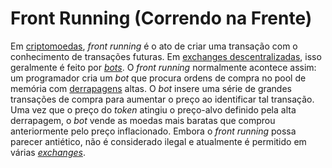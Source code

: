 # Front Running (Correndo na Frente)

Em [criptomoedas](Criptomoedas.md), _front running_ é o ato de criar uma transação com o conhecimento de transações futuras. Em [exchanges descentralizadas](DEX.md), isso geralmente é feito por [_bots_](Bot.md). O _front running_ normalmente acontece assim: um programador cria um _bot_ que procura ordens de compra no pool de memória com [derrapagens](Derrapagem.md) altas. O _bot_ insere uma série de grandes transações de compra para aumentar o preço ao identificar tal transação. Uma vez que o preço do _token_ atingiu o preço-alvo definido pela alta derrapagem, o _bot_ vende as moedas mais baratas que comprou anteriormente pelo preço inflacionado. Embora o _front running_ possa parecer antiético, não é considerado ilegal e atualmente é permitido em várias [_exchanges_](Exchange.md).
